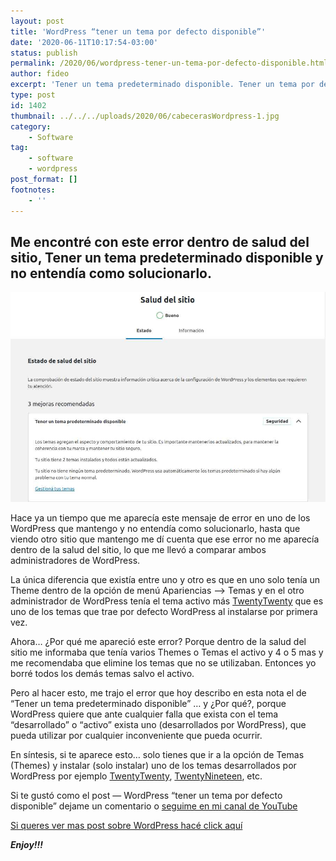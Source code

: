 ```yaml
---
layout: post
title: 'WordPress “tener un tema por defecto disponible”'
date: '2020-06-11T10:17:54-03:00'
status: publish
permalink: /2020/06/wordpress-tener-un-tema-por-defecto-disponible.html
author: fideo
excerpt: 'Tener un tema predeterminado disponible. Tener un tema por defecto disponible.'
type: post
id: 1402
thumbnail: ../../../uploads/2020/06/cabecerasWordpress-1.jpg
category:
    - Software
tag:
    - software
    - wordpress
post_format: []
footnotes:
    - ''
---
```


Me encontré con este error dentro de salud del sitio, Tener un tema predeterminado disponible y no entendía como solucionarlo.
------------------------------------------------------------------------------------------------------------------------------

![wordpress tener un tema por defecto disponible](/assets/uploads/2020/06/saludDelSitio.jpg "wordpress tener un tema por defecto disponible")

Hace ya un tiempo que me aparecía este mensaje de error en uno de los WordPress que mantengo y no entendía como solucionarlo, hasta que viendo otro sitio que mantengo me dí cuenta que ese error no me aparecía dentro de la salud del sitio, lo que me llevó a comparar ambos administradores de WordPress.

La única diferencia que existía entre uno y otro es que en uno solo tenía un Theme dentro de la opción de menú Apariencias –&gt; Temas y en el otro administrador de WordPress tenía el tema activo más <a href="https://es.wordpress.org/themes/twentytwenty/" target="_blank">TwentyTwenty</a> que es uno de los temas que trae por defecto WordPress al instalarse por primera vez.

Ahora… ¿Por qué me apareció este error?
Porque dentro de la salud del sitio me informaba que tenía varios Themes o Temas el activo y 4 o 5 mas y me recomendaba que elimine los temas que no se utilizaban. Entonces yo borré todos los demás temas salvo el activo.

Pero al hacer esto, me trajo el error que hoy describo en esta nota el de “Tener un tema predeterminado disponible” … y ¿Por qué?, porque WordPress quiere que ante cualquier falla que exista con el tema “desarrollado” o “activo” exista uno (desarrollados por WordPress), que pueda utilizar por cualquier inconveniente que pueda ocurrir.

En síntesis, si te aparece esto… solo tienes que ir a la opción de Temas (Themes) y instalar (solo instalar) uno de los temas desarrollados por WordPress por ejemplo <a href="https://es.wordpress.org/themes/twentytwenty/" target="_blank">TwentyTwenty</a>, <a href="https://es.wordpress.org/themes/twentynineteen/">TwentyNineteen</a>, etc.

Si te gustó como el post — WordPress “tener un tema por defecto disponible” dejame un comentario o <a href="https://bit.ly/suscribiteamicanalYouTube">seguime en mi canal de YouTube</a>

[Si queres ver mas post sobre WordPress hacé click aquí](/tags/#wordpress)

***Enjoy!!!***
